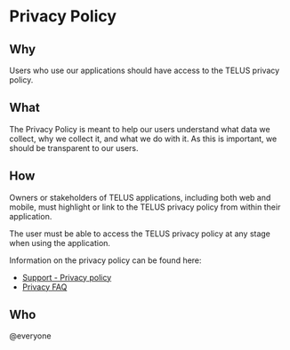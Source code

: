 # Privacy Policy

## Why

Users who use our applications should have access to the TELUS privacy policy.

## What

The Privacy Policy is meant to help our users understand what data we collect, why we collect it, and what we do with it. As this is important, we should be transparent to our users. 

## How

Owners or stakeholders of TELUS applications, including both web and mobile, must highlight or link to the TELUS privacy policy from within their application.

The user must be able to access the TELUS privacy policy at any stage when using the application.

Information on the privacy policy can be found here:

- [Support - Privacy policy](https://www.telus.com/en/bc/support/privacy-policy)
- [Privacy FAQ](https://www.telus.com/support/privacy-policy/assets/TELUS_Privacy_FAQ_EN.pdf?1517846227154)

## Who

@everyone
